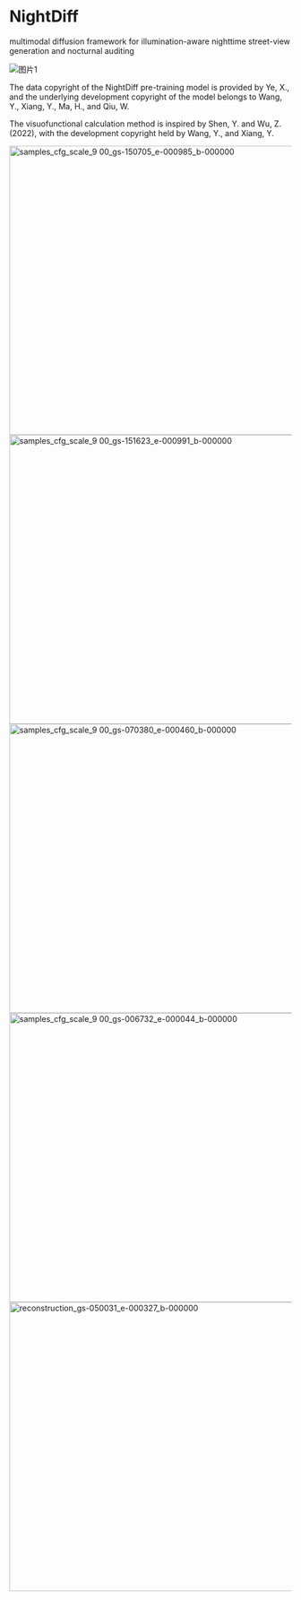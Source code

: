 # NightDiff
multimodal diffusion framework for illumination-aware nighttime street-view generation and nocturnal auditing


![图片1](https://github.com/user-attachments/assets/9a4f79ad-7504-425e-b8bd-1fb3e99cb12b)


The data copyright of the NightDiff pre-training model is provided by Ye, X., and the underlying development copyright of the model belongs to Wang, Y., Xiang, Y., Ma, H., and Qiu, W.

The visuofunctional calculation method is inspired by Shen, Y. and Wu, Z. (2022), with the development copyright held by Wang, Y., and Xiang, Y.


<img width="2058" height="516" alt="samples_cfg_scale_9 00_gs-150705_e-000985_b-000000" src="https://github.com/user-attachments/assets/d13eebc5-169f-413a-a279-9a11af76b125" />
<img width="2058" height="516" alt="samples_cfg_scale_9 00_gs-151623_e-000991_b-000000" src="https://github.com/user-attachments/assets/7cb6079c-3cf3-4267-8437-aa21478f2d2b" />
<img width="2058" height="516" alt="samples_cfg_scale_9 00_gs-070380_e-000460_b-000000" src="https://github.com/user-attachments/assets/b6135d94-a974-4388-9023-3f20ad1725dd" />
<img width="2058" height="516" alt="samples_cfg_scale_9 00_gs-006732_e-000044_b-000000" src="https://github.com/user-attachments/assets/add13e20-f341-45a2-afa0-5e2e60577df1" />
<img width="2058" height="516" alt="reconstruction_gs-050031_e-000327_b-000000" src="https://github.com/user-attachments/assets/0748e896-0bc1-4c91-bea8-18846509e97c" />
